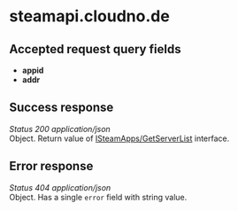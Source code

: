 # steamapi.cloudno.de

## Accepted request query fields
* **appid**
* **addr**

## Success response
_Status 200 application/json_  
Object. Return value of [ISteamApps/GetServerList](https://steamapi.xpaw.me/#ISteamApps/GetServerList) interface.

## Error response
_Status 404 application/json_  
Object. Has a single `error` field with string value.

